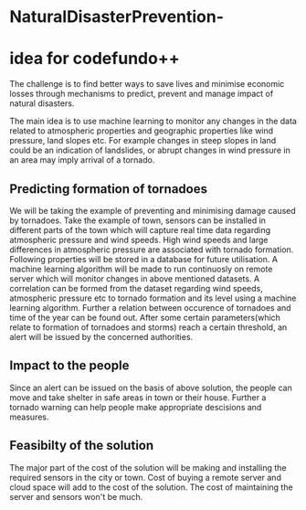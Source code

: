 # NaturalDisasterPrevention-

# idea for codefundo++

The challenge is to find better ways to save lives and minimise economic losses through mechanisms to predict, prevent and manage impact of natural disasters.  

The main idea is to use machine learning to monitor any changes in the data related to atmospheric properties and geographic properties like wind pressure, land slopes etc. For example changes in steep slopes in land could be an indication of landslides, or abrupt changes in wind pressure in an area may imply arrival of a tornado.


## Predicting formation of tornadoes

We will be taking the example of preventing and minimising damage caused by tornadoes. Take the example of town,
sensors can be installed in different parts of the town which will capture real time data regarding atmospheric pressure and wind speeds. High wind speeds and large differences in atmospheric pressure are associated with tornado formation. Following properties will be stored in a database for future utilisation. A machine learning algorithm will be made to run continuosly on remote server which will monitor changes in above mentioned datasets.
A correlation can be formed from the dataset regarding wind speeds, atmospheric pressure etc to tornado formation and its level using a machine learning algorithm. Further a relation between occurence of tornadoes and time of the year can be found out.
After some certain parameters(which relate to formation of tornadoes and storms) reach a certain threshold, an alert will be issued by the concerned authorities. 

## Impact to the people
Since an alert can be issued on the basis of above solution, the people can move and take shelter in safe areas in town or their house. Further a tornado warning can help people make appropriate descisions and measures.

## Feasibilty of the solution
The major part of the cost of the solution will be making and installing the required sensors in the city or town. Cost of buying a remote server and cloud space will add to the cost of the solution. The cost of maintaining the server and sensors won't be much. 

